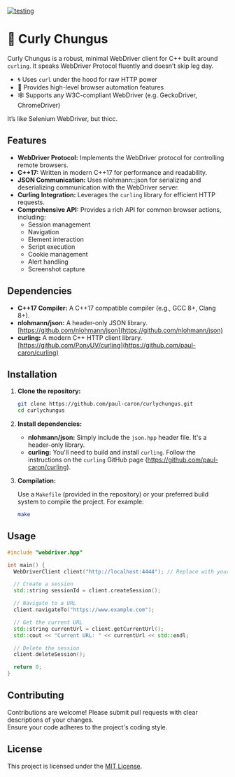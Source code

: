 [![testing](https://github.com/paul-caron/curlychungus/actions/workflows/testing.yml/badge.svg)](https://github.com/paul-caron/curlychungus/actions/workflows/testing.yml)

# 🐰 Curly Chungus

Curly Chungus is a robust, minimal WebDriver client for C++ built around `curling`. It speaks WebDriver Protocol fluently and doesn’t skip leg day.

- 🌀 Uses `curl` under the hood for raw HTTP power
- 🧠 Provides high-level browser automation features
- 🕸️ Supports any W3C-compliant WebDriver (e.g. GeckoDriver, ChromeDriver)

It’s like Selenium WebDriver, but thicc.

## Features

* **WebDriver Protocol:**  Implements the WebDriver protocol for controlling remote browsers.
* **C++17:**  Written in modern C++17 for performance and readability.
* **JSON Communication:**  Uses nlohmann::json for serializing and deserializing communication with the 
WebDriver server.
* **Curling Integration:** Leverages the `curling` library for efficient HTTP requests.
* **Comprehensive API:**  Provides a rich API for common browser actions, including:
    * Session management
    * Navigation
    * Element interaction
    * Script execution
    * Cookie management
    * Alert handling
    * Screenshot capture

## Dependencies

* **C++17 Compiler:**  A C++17 compatible compiler (e.g., GCC 8+, Clang 8+).
* **nlohmann/json:** A header-only JSON library.  
[https://github.com/nlohmann/json](https://github.com/nlohmann/json)
* **curling:** A modern C++ HTTP client library. 
[https://github.com/PonyUV/curling](https://github.com/paul-caron/curling)

## Installation

1.  **Clone the repository:**

    ```bash
    git clone https://github.com/paul-caron/curlychungus.git
    cd curlychungus
    ```

2.  **Install dependencies:**

    *   **nlohmann/json:**  Simply include the `json.hpp` header file. It's a header-only library.
    *   **curling:** You'll need to build and install `curling`.  Follow the instructions on the 
`curling` GitHub page (https://github.com/paul-caron/curling).


3.  **Compilation:**

    Use a `Makefile` (provided in the repository) or your preferred build system to compile the 
project.  For example:

    ```bash
    make
    ```

## Usage

```c++
#include "webdriver.hpp"

int main() {
  WebDriverClient client("http://localhost:4444"); // Replace with your WebDriver server URL

  // Create a session
  std::string sessionId = client.createSession();

  // Navigate to a URL
  client.navigateTo("https://www.example.com");

  // Get the current URL
  std::string currentUrl = client.getCurrentUrl();
  std::cout << "Current URL: " << currentUrl << std::endl;

  // Delete the session
  client.deleteSession();

  return 0;
}
```

## Contributing

Contributions are welcome!  Please submit pull requests with clear descriptions of your changes.  
Ensure your code adheres to the project's coding style.

## License

This project is licensed under the [MIT License](LICENSE).
